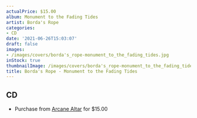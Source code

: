 ```yaml
---
actualPrice: $15.00
album: Monument to the Fading Tides
artist: Borda's Rope
categories:
- CD
date: '2021-06-26T15:03:07'
draft: false
images:
- /images/covers/borda's_rope-monument_to_the_fading_tides.jpg
inStock: true
thumbnailImage: /images/covers/borda's_rope-monument_to_the_fading_tides-thumb.jpg
title: Borda's Rope - Monument to the Fading Tides
---
```


## CD
* Purchase from [Arcane Altar](https://arcanealtar.bigcartel.com/product/borda-s-rope-monument-to-the-fading-tides-cd) for $15.00
